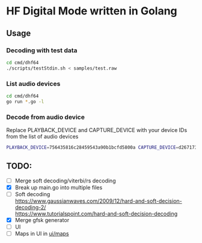 # HF Digital Mode written in Golang

## Usage
### Decoding with test data<br>
```bash
cd cmd/dhf64
./scripts/testStdin.sh < samples/test.raw
```

### List audio devices
```bash
cd cmd/dhf64
go run *.go -l
```

### Decode from audio device
Replace PLAYBACK_DEVICE and CAPTURE_DEVICE with your device IDs from the list of audio devices
```bash
PLAYBACK_DEVICE=756435816c28459543a90b1bcfd5800a CAPTURE_DEVICE=d26717373e0a8e99f2d549435a7a1f7c go run main.go
```

## TODO:
- [ ] Merge soft decoding/viterbi/rs decoding
- [x] Break up main.go into multiple files
- [ ] Soft decoding<br>
https://www.gaussianwaves.com/2009/12/hard-and-soft-decision-decoding-2/<br>
https://www.tutorialspoint.com/hard-and-soft-decision-decoding<br>
- [x] Merge gfsk generator
- [ ] UI
- [ ] Maps in UI in [ui/maps](ui/maps)
